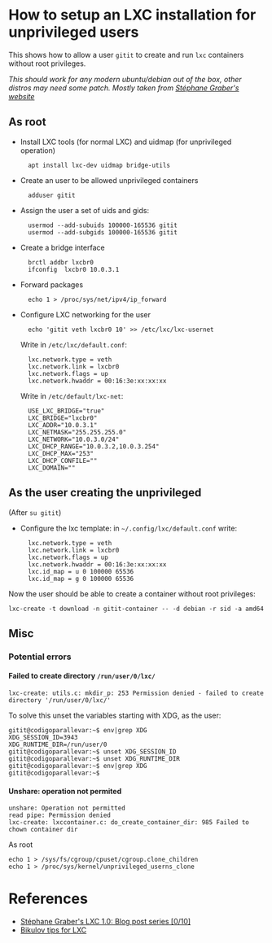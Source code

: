 # How to setup an LXC installation for unprivileged users

This shows how to allow a user `gitit` to create and run `lxc` containers without root privileges.

*This should work for any modern ubuntu/debian out of the box, other distros may need some patch.*
*Mostly taken from [Stéphane Graber's website](https://stgraber.org/2014/01/17/lxc-1-0-unprivileged-containers/)*

## As root

* Install LXC tools (for normal LXC) and uidmap (for unprivileged operation)


        apt install lxc-dev uidmap bridge-utils


* Create an user to be allowed unprivileged containers

        adduser gitit

* Assign the user a set of uids and gids:


        usermod --add-subuids 100000-165536 gitit
        usermod --add-subgids 100000-165536 gitit


* Create a bridge interface

        brctl addbr lxcbr0
        ifconfig  lxcbr0 10.0.3.1

* Forward packages

        echo 1 > /proc/sys/net/ipv4/ip_forward

* Configure LXC networking for the user 

        echo 'gitit veth lxcbr0 10' >> /etc/lxc/lxc-usernet

  Write in `/etc/lxc/default.conf`:

        lxc.network.type = veth
        lxc.network.link = lxcbr0
        lxc.network.flags = up
        lxc.network.hwaddr = 00:16:3e:xx:xx:xx

  Write in `/etc/default/lxc-net`:

        USE_LXC_BRIDGE="true"
        LXC_BRIDGE="lxcbr0"
        LXC_ADDR="10.0.3.1"
        LXC_NETMASK="255.255.255.0"
        LXC_NETWORK="10.0.3.0/24"
        LXC_DHCP_RANGE="10.0.3.2,10.0.3.254"
        LXC_DHCP_MAX="253"
        LXC_DHCP_CONFILE=""
        LXC_DOMAIN=""

## As the user creating the unprivileged
(After `su gitit`)

* Configure the lxc template: in `~/.config/lxc/default.conf` write:

        lxc.network.type = veth
        lxc.network.link = lxcbr0
        lxc.network.flags = up
        lxc.network.hwaddr = 00:16:3e:xx:xx:xx
        lxc.id_map = u 0 100000 65536
        lxc.id_map = g 0 100000 65536

Now the user should be able to create a container without root privileges:

    lxc-create -t download -n gitit-container -- -d debian -r sid -a amd64
    
## Misc


### Potential errors

#### Failed to create directory `/run/user/0/lxc/`

    lxc-create: utils.c: mkdir_p: 253 Permission denied - failed to create directory '/run/user/0/lxc/'

To solve this unset the variables starting with XDG, as the user:

    gitit@codigoparallevar:~$ env|grep XDG
    XDG_SESSION_ID=3943
    XDG_RUNTIME_DIR=/run/user/0
    gitit@codigoparallevar:~$ unset XDG_SESSION_ID
    gitit@codigoparallevar:~$ unset XDG_RUNTIME_DIR
    gitit@codigoparallevar:~$ env|grep XDG
    gitit@codigoparallevar:~$

#### Unshare: operation not permited

    unshare: Operation not permitted
    read pipe: Permission denied
    lxc-create: lxccontainer.c: do_create_container_dir: 985 Failed to chown container dir

As root 

    echo 1 > /sys/fs/cgroup/cpuset/cgroup.clone_children
    echo 1 > /proc/sys/kernel/unprivileged_userns_clone

# References

* [Stéphane Graber's LXC 1.0: Blog post series [0/10]](https://stgraber.org/2013/12/20/lxc-1-0-blog-post-series/)
* [Bikulov tips for LXC](http://bikulov.org/blog/2014/10/09/tips-for-lxc/)
